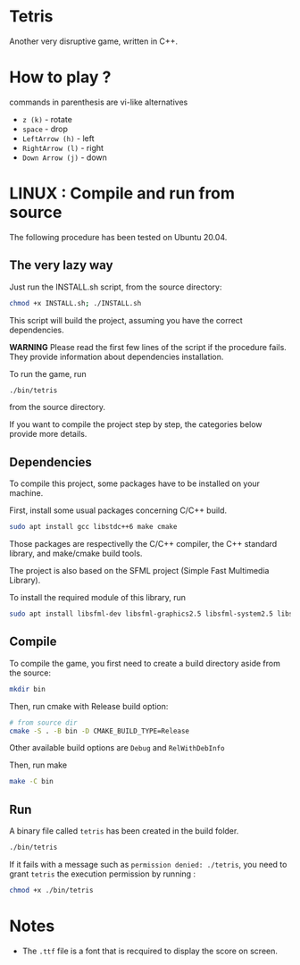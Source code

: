 # Tetris

Another very disruptive game, written in C++.

# How to play ?

commands in parenthesis are vi-like alternatives
- `z (k)` - rotate
- `space` - drop
- `LeftArrow (h)` - left
- `RightArrow (l)` - right
- `Down Arrow (j)` - down

# LINUX : Compile and run from source

The following procedure has been tested on Ubuntu 20.04.

## The very lazy way

Just run the INSTALL.sh script, from the source directory:

```sh
chmod +x INSTALL.sh; ./INSTALL.sh
```

This script will build the project, assuming you have the correct dependencies.

**WARNING** Please read the first few lines of the script if the procedure fails. They provide information about dependencies installation.

To run the game, run 

```sh
./bin/tetris
```

from the source directory.

If you want to compile the project step by step, the categories below provide more details.

## Dependencies

To compile this project, some packages have to be installed on your machine.

First, install some usual packages concerning C/C++ build.

```sh
sudo apt install gcc libstdc++6 make cmake 
```

Those packages are respectivelly the C/C++ compiler, the C++ standard library, and make/cmake build tools.

The project is also based on the SFML project (Simple Fast Multimedia Library).

To install the required module of this library, run

```sh
sudo apt install libsfml-dev libsfml-graphics2.5 libsfml-system2.5 libsfml-window2.5
```

## Compile

To compile the game, you first need to create a build directory aside from the source:

```sh
mkdir bin
```

Then, run cmake with Release build option: 

```sh
# from source dir
cmake -S . -B bin -D CMAKE_BUILD_TYPE=Release
```
Other available build options are `Debug` and `RelWithDebInfo`

Then, run make

```sh
make -C bin
```

## Run

A binary file called `tetris` has been created in the build folder.

```sh
./bin/tetris
```

If it fails with a message such as `permission denied: ./tetris`, you need to grant `tetris` the execution permission by running :

```sh
chmod +x ./bin/tetris
```

# Notes 

- The `.ttf` file is a font that is recquired to display the score on screen.
